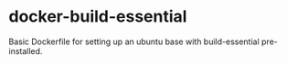 docker-build-essential
======================

Basic Dockerfile for setting up an ubuntu base with build-essential pre-installed.
